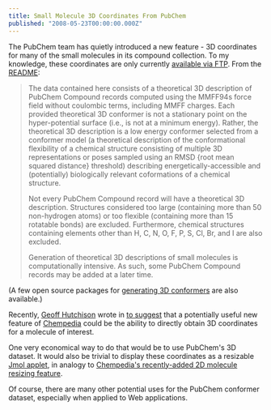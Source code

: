 ```yaml
---
title: Small Molecule 3D Coordinates From PubChem
published: "2008-05-23T00:00:00.000Z"
---
```


The PubChem team has quietly introduced a new feature - 3D coordinates for many of the small molecules in its compound collection. To my knowledge, these coordinates are only currently [available via FTP](ftp://ftp.ncbi.nlm.nih.gov/pubchem/Compound_3D/). From the [README](ftp://ftp.ncbi.nlm.nih.gov/pubchem/Compound_3D/README):

> The data contained here consists of a theoretical 3D description of PubChem Compound records computed using the MMFF94s force field without coulombic terms, including MMFF charges.  Each provided theoretical 3D conformer is not a stationary point on the hyper-potential surface (i.e., is not at a minimum energy).  Rather, the theoretical 3D description is a low energy conformer selected from a conformer model (a theoretical description of the conformational flexibility of a chemical structure consisting of multiple 3D representations or poses sampled using an RMSD {root mean squared distance} threshold) describing energetically-accessible and (potentially) biologically relevant coformations of a chemical structure.
>
> Not every PubChem Compound record will have a theoretical 3D description. Structures considered too large (containing more than 50 non-hydrogen atoms) or too flexible (containing more than 15 rotatable bonds) are excluded.  Furthermore, chemical structures containing elements other than H, C, N, O, F, P, S, Cl, Br, and I are also excluded.
>
> Generation of theoretical 3D descriptions of small molecules is computationally intensive.  As such, some PubChem Compound records may be added at a later time.

(A few open source packages for [generating 3D conformers](/articles/2007/12/12/simple-3d-conformer-generation-with-smi23d) are also available.)

Recently, [Geoff Hutchison](http://hutchison.chem.pitt.edu/) wrote in [to suggest](/articles/2008/05/14/the-daily-molecule-the-wonders-of-chemistry-one-molecule-at-a-time#comment-556) that a potentially useful new feature of [Chempedia](http://chempedia.com) could be the ability to directly obtain 3D coordinates for a molecule of interest.

One very economical way to do that would be to use PubChem's 3D dataset. It would also be trivial to display these coordinates as a resizable [Jmol applet](http://jmol.sourceforge.net/), in analogy to [Chempedia's recently-added 2D molecule resizing feature](/articles/2008/05/19/building-chempedia-resizable-structures-with-chemwriter).

Of course, there are many other potential uses for the PubChem conformer dataset, especially when applied to Web applications.